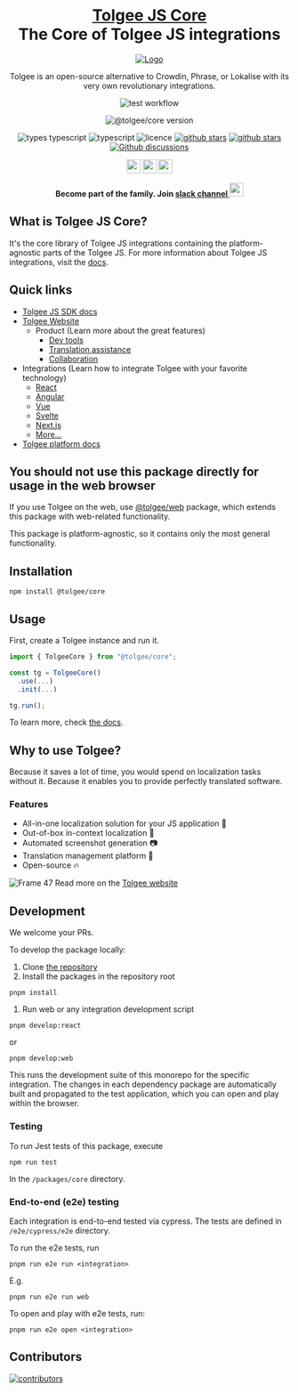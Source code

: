 <!-- This file was generated using pnpm generate-readmes script 
        
        Don't edit this file. Edit the README.md.njk. Macros can be found in readmeMacros/macros.njk
        
        -->


<h1 align="center" style="border-bottom: none">
    <b>
        <a href="https://tolgee.io">Tolgee JS Core</a><br>
    </b>
    The Core of Tolgee JS integrations
    <br>
</h1>

<div align="center">

[![Logo](https://user-images.githubusercontent.com/18496315/188628892-33fcc282-26f1-4035-8105-95952bd93de9.svg)](https://tolgee.io)

Tolgee is an open-source alternative to Crowdin, Phrase, or Lokalise with its very own revolutionary integrations.

![test workflow](https://github.com/tolgee/tolgee-js/actions/workflows/test.yml/badge.svg)

![@tolgee/core version](https://img.shields.io/npm/v/@tolgee/core?label=@tolgee/core)

![types typescript](https://img.shields.io/badge/Types-Typescript-blue)
![typescript](https://img.shields.io/github/languages/top/tolgee/tolgee-js)
![licence](https://img.shields.io/github/license/tolgee/tolgee-js)
[![github stars](https://img.shields.io/github/stars/tolgee/tolgee-js?style=social&label=Tolgee%20JS)](https://github.com/tolgee/tolgee-js)
[![github stars](https://img.shields.io/github/stars/tolgee/server?style=social&label=Tolgee%20Server)](https://github.com/tolgee/server)
[![Github discussions](https://img.shields.io/github/discussions/tolgee/tolgee-platform)](https://github.com/tolgee/tolgee-platform/discussions)
</div>

<div align="center">

[<img src="https://img.shields.io/badge/-Facebook-424549?style=social&logo=facebook" height=25 />](https://www.facebook.com/Tolgee.i18n)
[<img src="https://img.shields.io/badge/-Twitter-424549?style=social&logo=twitter" height=25 />](https://twitter.com/Tolgee_i18n)
[<img src="https://img.shields.io/badge/-Linkedin-424549?style=social&logo=linkedin" height=25 />](https://www.linkedin.com/company/tolgee)

**Become part of the family. Join [slack channel <img src="https://img.shields.io/badge/-Tolgee Comunity-424549?style=social&logo=slack" height=25 />](https://join.slack.com/t/tolgeecommunity/shared_invite/zt-195isb5u8-_RcSRgVJfvgsPpOBIok~IQ)**

</div>



## What is Tolgee JS Core?
It's the core library of Tolgee JS integrations containing the platform-agnostic parts of the Tolgee JS.
For more information about Tolgee JS integrations, visit the [docs](https://tolgee.io/js-sdk/5.0.0-alpha.1/).


## Quick links
- [Tolgee JS SDK docs](https://tolgee.io/js-sdk)
- [Tolgee Website](https://tolgee.io)
    - Product (Learn more about the great features)
        - [Dev tools](https://tolgee.io/features/dev-tools)
        - [Translation assistance](https://tolgee.io/features/translation-assistance)
        - [Collaboration](https://tolgee.io/features/collaboration)
- Integrations (Learn how to integrate Tolgee with your favorite technology)
    - [React](https://tolgee.io/integrations/react)
    - [Angular](https://tolgee.io/integrations/angular)
    - [Vue](https://tolgee.io/integrations/vue)
    - [Svelte](https://tolgee.io/integrations/svelte)
    - [Next.js](https://tolgee.io/integrations/next)
    - [More...](https://tolgee.io/integrations/all)
- [Tolgee platform docs](https://tolgee.io/platform)
  

## You should not use this package directly for usage in the web browser

If you use Tolgee on the web, use [@tolgee/web](https://github.com/tolgee/tolgee-js/tree/main/packages/web) package, which extends this package with web-related functionality.

This package is platform-agnostic, so it contains only the most general functionality.


## Installation

```
npm install @tolgee/core
```


## Usage

First, create a Tolgee instance and run it.

```ts
import { TolgeeCore } from "@tolgee/core";

const tg = TolgeeCore()
  .use(...)
  .init(...)

tg.run();
```

To learn more, check [the docs](https://tolgee.io/js-sdk/5.0.0-alpha.1/).


## Why to use Tolgee?
Because it saves a lot of time, you would spend on localization tasks without it. Because it enables you to provide perfectly translated software.

### Features

- All-in-one localization solution for your JS application 🙌
- Out-of-box in-context localization 🎉
- Automated screenshot generation 📷
- Translation management platform 🎈
- Open-source 🔥

![Frame 47](https://user-images.githubusercontent.com/18496315/188637819-ac4eb02d-7859-4ca8-9807-27818a52782d.png)
Read more on the [Tolgee website](https://tolgee.io)


## Development

We welcome your PRs.

To develop the package locally:
1. Clone [the repository](https://github.com/tolgee/tolgee-js)
1. Install the packages in the repository root
```
pnpm install
```


1. Run web or any integration development script
```
pnpm develop:react
```
or
```
pnpm develop:web
```
This runs the development suite of this monorepo for the specific integration. The changes in each dependency package are
automatically built and propagated to the test application, which you can open and play within the browser.




### Testing

To run Jest tests of this package, execute
```
npm run test
```
In the `/packages/core` directory.


### End-to-end (e2e) testing

Each integration is end-to-end tested via cypress. The tests are defined in `/e2e/cypress/e2e` directory.

To run the e2e tests, run
```
pnpm run e2e run <integration>
```
E.g.
```
pnpm run e2e run web
```

To open and play with e2e tests, run:
```
pnpm run e2e open <integration>
```


## Contributors

<a href="https://github.com/tolgee/tolgee-platform/graphs/contributors">
  <img alt="contributors" src="https://contrib.rocks/image?repo=tolgee/tolgee-js"/>
</a>

